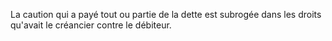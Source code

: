 La caution qui a payé tout ou partie de la dette est subrogée dans les droits qu'avait le créancier contre le débiteur.

